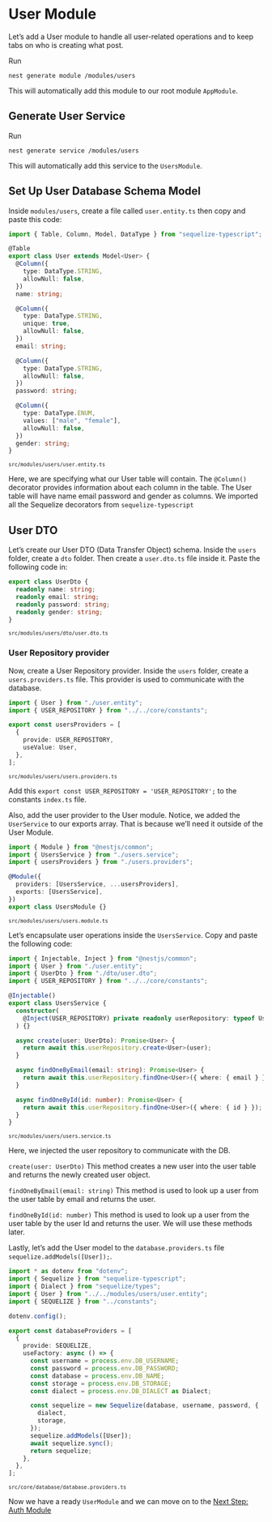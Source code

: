 # User Module

Let’s add a User module to handle all user-related operations and to keep tabs on who is creating what post.

Run

```
nest generate module /modules/users
```

This will automatically add this module to our root module `AppModule`.

## Generate User Service

Run

```
nest generate service /modules/users
```

This will automatically add this service to the `UsersModule`.

## Set Up User Database Schema Model

Inside `modules/users`, create a file called `user.entity.ts` then copy and paste this code:

```typescript
import { Table, Column, Model, DataType } from "sequelize-typescript";

@Table
export class User extends Model<User> {
  @Column({
    type: DataType.STRING,
    allowNull: false,
  })
  name: string;

  @Column({
    type: DataType.STRING,
    unique: true,
    allowNull: false,
  })
  email: string;

  @Column({
    type: DataType.STRING,
    allowNull: false,
  })
  password: string;

  @Column({
    type: DataType.ENUM,
    values: ["male", "female"],
    allowNull: false,
  })
  gender: string;
}
```

<sup>`src/modules/users/user.entity.ts`</sup>

Here, we are specifying what our User table will contain. The `@Column()` decorator provides information about each column in the table. The User table will have name email password and gender as columns. We imported all the Sequelize decorators from `sequelize-typescript`

## User DTO

Let’s create our User DTO (Data Transfer Object) schema. Inside the `users` folder, create a `dto` folder. Then create a `user.dto.ts` file inside it. Paste the following code in:

```typescript
export class UserDto {
  readonly name: string;
  readonly email: string;
  readonly password: string;
  readonly gender: string;
}
```

<sup>`src/modules/users/dto/user.dto.ts`</sup>

### User Repository provider

Now, create a User Repository provider. Inside the `users` folder, create a `users.providers.ts` file. This provider is used to communicate with the database.

```typescript
import { User } from "./user.entity";
import { USER_REPOSITORY } from "../../core/constants";

export const usersProviders = [
  {
    provide: USER_REPOSITORY,
    useValue: User,
  },
];
```

<sup>`src/modules/users/users.providers.ts`</sup>

Add this `export const USER_REPOSITORY = 'USER_REPOSITORY';` to the constants `index.ts` file.

Also, add the user provider to the User module. Notice, we added the `UserService` to our exports array. That is because we’ll need it outside of the User Module.

```typescript
import { Module } from "@nestjs/common";
import { UsersService } from "./users.service";
import { usersProviders } from "./users.providers";

@Module({
  providers: [UsersService, ...usersProviders],
  exports: [UsersService],
})
export class UsersModule {}
```

<sup>`src/modules/users/users.module.ts`</sup>

Let’s encapsulate user operations inside the `UsersService`. Copy and paste the following code:

```typescript
import { Injectable, Inject } from "@nestjs/common";
import { User } from "./user.entity";
import { UserDto } from "./dto/user.dto";
import { USER_REPOSITORY } from "../../core/constants";

@Injectable()
export class UsersService {
  constructor(
    @Inject(USER_REPOSITORY) private readonly userRepository: typeof User
  ) {}

  async create(user: UserDto): Promise<User> {
    return await this.userRepository.create<User>(user);
  }

  async findOneByEmail(email: string): Promise<User> {
    return await this.userRepository.findOne<User>({ where: { email } });
  }

  async findOneById(id: number): Promise<User> {
    return await this.userRepository.findOne<User>({ where: { id } });
  }
}
```

<sup>`src/modules/users/users.service.ts`</sup>

Here, we injected the user repository to communicate with the DB.

`create(user: UserDto)` This method creates a new user into the user table and returns the newly created user object.

`findOneByEmail(email: string)` This method is used to look up a user from the user table by email and returns the user.

`findOneById(id: number)` This method is used to look up a user from the user table by the user Id and returns the user.
We will use these methods later.

Lastly, let’s add the User model to the `database.providers.ts` file `sequelize.addModels([User]);`.

```typescript
import * as dotenv from "dotenv";
import { Sequelize } from "sequelize-typescript";
import { Dialect } from "sequelize/types";
import { User } from "../../modules/users/user.entity";
import { SEQUELIZE } from "../constants";

dotenv.config();

export const databaseProviders = [
  {
    provide: SEQUELIZE,
    useFactory: async () => {
      const username = process.env.DB_USERNAME;
      const password = process.env.DB_PASSWORD;
      const database = process.env.DB_NAME;
      const storage = process.env.DB_STORAGE;
      const dialect = process.env.DB_DIALECT as Dialect;

      const sequelize = new Sequelize(database, username, password, {
        dialect,
        storage,
      });
      sequelize.addModels([User]);
      await sequelize.sync();
      return sequelize;
    },
  },
];
```

<sup>`src/core/database/database.providers.ts`</sup>

Now we have a ready `UserModule` and we can move on to the [Next Step: Auth Module](./005%20auth-module.md)
